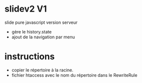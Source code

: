 # slidev2 V1
slide pure javascript version serveur
- gère le history.state
- ajout de la navigation par menu

# instructions
- copier le répertoire à la racine.
- fichier htaccess avec le nom du répertoire dans le RewriteRule
